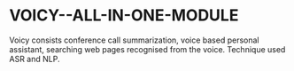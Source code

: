 # VOICY--ALL-IN-ONE-MODULE
Voicy consists conference call summarization, voice based personal assistant, searching web pages recognised from the voice. Technique used ASR and NLP. 
